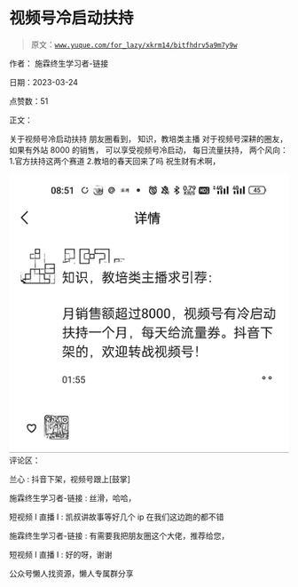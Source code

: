 # 视频号冷启动扶持

> 原文：[`www.yuque.com/for_lazy/xkrm14/bitfhdrv5a9m7y9w`](https://www.yuque.com/for_lazy/xkrm14/bitfhdrv5a9m7y9w)



作者： 施霖终生学习者-链接



日期：2023-03-24



点赞数：51

<ne-hole id="u03ef247a" data-lake-id="u03ef247a">

正文：



关于视频号冷启动扶持 朋友圈看到， 知识，教培类主播 对于视频号深耕的圈友， 如果有外站 8000 的销售， 可以享受视频号冷启动， 每日流量扶持， 两个风向： 1.官方扶持这两个赛道 2.教培的春天回来了吗 祝生财有术啊，



![](img/41908bfb27d164174e2cea525ddc4133.png)  <ne-hole id="u1a80c5a8" data-lake-id="u1a80c5a8"><ne-p id="u0be3458f" data-lake-id="u0be3458f">评论区：



兰心 : 抖音下架，视频号跟上[鼓掌]



施霖终生学习者-链接 : 丝滑，哈哈，



短视频 I 直播 I : 凯叔讲故事等好几个 ip 在我们这边跑的都不错



施霖终生学习者-链接 : 有需要我把朋友圈这个大佬，推荐给您，



短视频 I 直播 I : 好的呀，谢谢

<ne-hole id="u75833f92" data-lake-id="u75833f92">

公众号懒人找资源，懒人专属群分享

</ne-hole></ne-hole></ne-p></ne-hole>